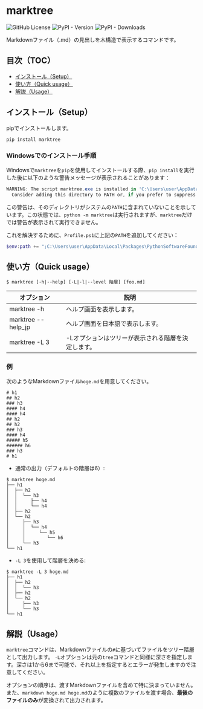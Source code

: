 # marktree
![GitHub License](https://img.shields.io/github/license/yusu79/marktree)
![PyPI - Version](https://img.shields.io/pypi/v/marktree)
![PyPI - Downloads](https://img.shields.io/pypi/dm/marktree)

Markdownファイル（.md）の見出しを木構造で表示するコマンドです。

<!-- omit in toc -->
## 目次（TOC）
- [インストール（Setup）](#インストールsetup)
- [使い方（Quick usage）](#使い方quick-usage)
- [解説（Usage）](#解説usage)
## インストール（Setup）
pipでインストールします。
```bash:
pip install marktree
```


### Windowsでのインストール手順

Windowsで`marktree`を`pip`を使用してインストールする際、`pip install`を実行した後に以下のような警告メッセージが表示されることがあります：

```powershell
WARNING: The script marktree.exe is installed in 'C:\Users\user\AppData\Local\Packages\PythonSoftwareFoundation.Python.3.11_qbz5n2kfra8p0\LocalCache\local-packages\Python311\Scripts' which is not on PATH.
  Consider adding this directory to PATH or, if you prefer to suppress this warning, use --no-warn-script-location.
```

この警告は、そのディレクトリがシステムの`PATH`に含まれていないことを示しています。この状態では、`python -m marktree`は実行されますが、`marktree`だけでは警告が表示されて実行できません。

これを解決するために、`Profile.ps1`に上記の`PATH`を追加してください：

```powershell
$env:path += ";C:\Users\user\AppData\Local\Packages\PythonSoftwareFoundation.Python.3.11_qbz5n2kfra8p0\LocalCache\local-packages\Python311\Scripts"
```



## 使い方（Quick usage）
```bash:
$ marktree [-h|--help] [-L|-l|--level 階層] [foo.md]
```

| オプション          | 説明                                                         | 
| ------------------ | ------------------------------------------------------------------ | 
| marktree -h        | ヘルプ画面を表示します。                                           | 
| marktree --help_jp | ヘルプ画面を日本語で表示します。                               | 
| marktree -L 3      | -Lオプションはツリーが表示される階層を決定します。 | 


### 例
次のようなMarkdownファイル`hoge.md`を用意してください。
```md:
# h1 
## h2 
### h3 
#### h4 
#### h4 
## h2 
## h2
### h3 
#### h4 
##### h5 
###### h6 
### h3
# h1 
``` 

- 通常の出力（デフォルトの階層は6）:
```
$ marktree hoge.md
├── h1 
│  ├── h2 
│  │  └── h3 
│  │     ├── h4 
│  │     └── h4 
│  ├── h2 
│  └── h2
│     ├── h3 
│     │  └── h4 
│     │     └── h5 
│     │        └── h6 
│     └── h3
└── h1 
```

- `-L 3`を使用して階層を決める:
```
$ marktree -L 3 hoge.md
├── h1 
│  ├── h2 
│  │  └── h3 
│  ├── h2 
│  └── h2
│     ├── h3 
│     └── h3
└── h1 
```

## 解説（Usage）
`marktree`コマンドは、Markdownファイルの`#`に基づいてファイルをツリー階層として出力します。
`-L`オプションは元の`tree`コマンドと同様に深さを指定します。深さは1から6まで可能で、それ以上を指定するとエラーが発生しますので注意してください。

オプションの順序は、渡すMarkdownファイルを含めて特に決まっていません。
また、`markdown hoge.md hoge.md`のように複数のファイルを渡す場合、**最後のファイルのみ**が変換されて出力されます。
